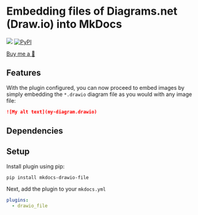 # Embedding files of Diagrams.net (Draw.io) into MkDocs

[![](https://github.com/onixpro/mkdocs-drawio-file/workflows/Deploy/badge.svg)](https://github.com/onixpro/mkdocs-drawio-file/actions)
[![PyPI](https://img.shields.io/pypi/v/mkdocs-drawio-file)](https://pypi.org/project/mkdocs-drawio-file/)



[Buy me a 🍜](https://www.buymeacoffee.com/SergeyLukin)

## Features

With the plugin configured, you can now proceed to embed images by simply embedding the `*.drawio` diagram file as you would with any image file:

```markdown
![My alt text](my-diagram.drawio)
```

## Dependencies

## Setup

Install plugin using pip:

```
pip install mkdocs-drawio-file
```

Next, add the plugin to your `mkdocs.yml`

```yaml
plugins:
  - drawio_file
```

